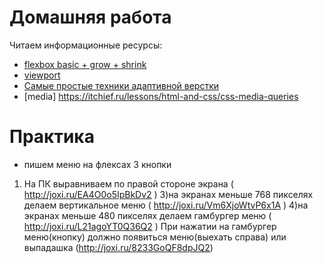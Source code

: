 # Домашняя работа

Читаем информационные ресурсы:
  * [flexbox basic + grow + shrink](https://www.youtube.com/watch?v=It3gkQa0YTw&t=969s)
  * [viewport](http://frontender.com.ua/mobile-web/wtf-viewport/)
  * [Самые простые техники адаптивной верстки](https://habr.com/ru/post/144003/)
  * [media] https://itchief.ru/lessons/html-and-css/css-media-queries

# Практика

* пишем меню на флексах 3 кнопки 
1) На ПК выравниваем по правой стороне экрана ( http://joxi.ru/EA4O0o5IpBkDv2 )
3)на экранах меньше 768 пикселях делаем вертикальное меню ( http://joxi.ru/Vm6XjoWtvP6x1A )
4)на экранах меньше 480 пикселях делаем гамбургер меню ( http://joxi.ru/L21agoYT0Q36Q2 ) 
При нажатии на гамбургер меню(кнопку) должно появиться меню(выехать справа) или выпадашка (http://joxi.ru/8233GoQF8dpJQ2)